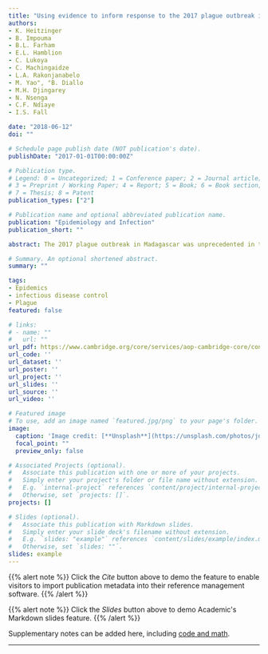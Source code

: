 ```yaml
---
title: "Using evidence to inform response to the 2017 plague outbreak in Madagascar: a view from the WHO African Regional Office"
authors:
- K. Heitzinger
- B. Impouma
- B.L. Farham
- E.L. Hamblion
- C. Lukoya
- C. Machingaidze
- L.A. Rakonjanabelo
- M. Yao", "B. Diallo
- M.H. Djingarey
- N. Nsenga
- C.F. Ndiaye
- I.S. Fall

date: "2018-06-12"
doi: ""

# Schedule page publish date (NOT publication's date).
publishDate: "2017-01-01T00:00:00Z"

# Publication type.
# Legend: 0 = Uncategorized; 1 = Conference paper; 2 = Journal article;
# 3 = Preprint / Working Paper; 4 = Report; 5 = Book; 6 = Book section;
# 7 = Thesis; 8 = Patent
publication_types: ["2"]

# Publication name and optional abbreviated publication name.
publication: "Epidemiology and Infection"
publication_short: ""

abstract: The 2017 plague outbreak in Madagascar was unprecedented in the African region, resulting in 2417 cases (498 confirmed, 793 probable and 1126 suspected) and 209 deaths by the end of the acute urban pneumonic phase of the outbreak. The Health Emergencies Programme of the WHO Regional Office for Africa together with the WHO Country Office and WHO Headquarters assisted the Ministry of Public Health of Madagascar in the rapid implementation of plague prevention and control measures while collecting and analysing quantitative and qualitative data to inform immediate interventions. We document the key findings of the evidence available to date and actions taken as a result. Based on the four goals of operational research - effective dissemination of results, peer-reviewed publication, changes to policy and practice and improvements in programme performance and health - we evaluate the use of evidence to inform response to the outbreak and describe lessons learned for future outbreak responses in the WHO African region. This article may not be reprinted or reused in any way in order to promote any commercial products or services.

# Summary. An optional shortened abstract.
summary: ""

tags:
- Epidemics
- infectious disease control
- Plague
featured: false

# links:
# - name: ""
#   url: ""
url_pdf: https://www.cambridge.org/core/services/aop-cambridge-core/content/view/A10E864926C053916E62BBE64F079294/S0950268818001875a.pdf/using_evidence_to_inform_response_to_the_2017_plague_outbreak_in_madagascar_a_view_from_the_who_african_regional_office.pdf
url_code: ''
url_dataset: ''
url_poster: ''
url_project: ''
url_slides: ''
url_source: ''
url_video: ''

# Featured image
# To use, add an image named `featured.jpg/png` to your page's folder. 
image:
  caption: 'Image credit: [**Unsplash**](https://unsplash.com/photos/jdD8gXaTZsc)'
  focal_point: ""
  preview_only: false

# Associated Projects (optional).
#   Associate this publication with one or more of your projects.
#   Simply enter your project's folder or file name without extension.
#   E.g. `internal-project` references `content/project/internal-project/index.md`.
#   Otherwise, set `projects: []`.
projects: []

# Slides (optional).
#   Associate this publication with Markdown slides.
#   Simply enter your slide deck's filename without extension.
#   E.g. `slides: "example"` references `content/slides/example/index.md`.
#   Otherwise, set `slides: ""`.
slides: example
---
```


{{% alert note %}}
Click the *Cite* button above to demo the feature to enable visitors to import publication metadata into their reference management software.
{{% /alert %}}

{{% alert note %}}
Click the *Slides* button above to demo Academic's Markdown slides feature.
{{% /alert %}}

Supplementary notes can be added here, including [code and math](https://sourcethemes.com/academic/docs/writing-markdown-latex/).

---
